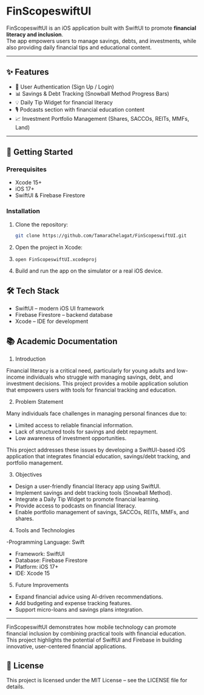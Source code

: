 # FinScopeswiftUI

FinScopeswiftUI is an iOS application built with SwiftUI to promote **financial literacy and inclusion**.  
The app empowers users to manage savings, debts, and investments, while also providing daily financial tips and educational content.

---

## ✨ Features
- 🔑 User Authentication (Sign Up / Login)  
- 📊 Savings & Debt Tracking (Snowball Method Progress Bars)  
- 💡 Daily Tip Widget for financial literacy  
- 🎙️ Podcasts section with financial education content  
- 📈 Investment Portfolio Management (Shares, SACCOs, REITs, MMFs, Land)  

---

## 🚀 Getting Started

### Prerequisites
- Xcode 15+
- iOS 17+  
- SwiftUI & Firebase Firestore

### Installation
1. Clone the repository:
   ```bash
   git clone https://github.com/TamaraChelagat/FinScopeswiftUI.git
2. Open the project in Xcode:
3. ```bash
   open FinScopeswiftUI.xcodeproj

4. Build and run the app on the simulator or a real iOS device.

## 🛠️ Tech Stack

- SwiftUI – modern iOS UI framework
- Firebase Firestore – backend database
- Xcode – IDE for development

## 📚 Academic Documentation
1. Introduction

Financial literacy is a critical need, particularly for young adults and low-income individuals who struggle with managing savings, debt, and investment decisions.
This project provides a mobile application solution that empowers users with tools for financial tracking and education.

2. Problem Statement

Many individuals face challenges in managing personal finances due to:

- Limited access to reliable financial information.
- Lack of structured tools for savings and debt repayment.
- Low awareness of investment opportunities.

This project addresses these issues by developing a SwiftUI-based iOS application that integrates financial education, savings/debt tracking, and portfolio management.

3. Objectives

- Design a user-friendly financial literacy app using SwiftUI.
- Implement savings and debt tracking tools (Snowball Method).
- Integrate a Daily Tip Widget to promote financial learning.
- Provide access to podcasts on financial literacy.
- Enable portfolio management of savings, SACCOs, REITs, MMFs, and shares.

4. Tools and Technologies

-Programming Language: Swift
- Framework: SwiftUI
- Database: Firebase Firestore
- Platform: iOS 17+
- IDE: Xcode 15
 
5. Future Improvements

- Expand financial advice using AI-driven recommendations.
- Add budgeting and expense tracking features.
- Support micro-loans and savings plans integration.

---
FinScopeswiftUI demonstrates how mobile technology can promote financial inclusion by combining practical tools with financial education.
This project highlights the potential of SwiftUI and Firebase in building innovative, user-centered financial applications.

## 📄 License

This project is licensed under the MIT License – see the LICENSE file for details.

